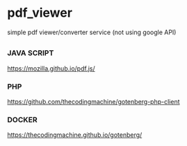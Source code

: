 # pdf_viewer

simple pdf viewer/converter service (not using google API)

##

### JAVA SCRIPT
https://mozilla.github.io/pdf.js/

### PHP

https://github.com/thecodingmachine/gotenberg-php-client

### DOCKER
https://thecodingmachine.github.io/gotenberg/
